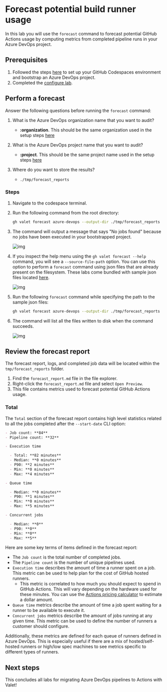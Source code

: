 # Forecast potential build runner usage

In this lab you will use the `forecast` command to forecast potential GitHub Actions usage by computing metrics from completed pipeline runs in your Azure DevOps project.

## Prerequisites

1. Followed the steps [here](./readme.md#configure-your-codespace) to set up your GitHub Codespaces environment and bootstrap an Azure DevOps project.
2. Completed the [configure lab](./1-configure-lab.md#configuring-credentials).

## Perform a forecast

Answer the following questions before running the `forecast` command:

1. What is the Azure DevOps organization name that you want to audit?
    - __:organization__. This should be the same organization used in the setup steps [here](./readme.md#bootstrap-your-azure-devops-organization)

2. What is the Azure DevOps project name that you want to audit?
    - __:project__. This should be the same project name used in the setup steps [here](./readme.md#bootstrap-your-azure-devops-organization)

3. Where do you want to store the results?
    - `./tmp/forecast_reports`

### Steps

1. Navigate to the codespace terminal.
2. Run the following command from the root directory:

    ```bash
    gh valet forecast azure-devops --output-dir ./tmp/forecast_reports --azure-devops-project :project
    ```

3. The command will output a message that says "No jobs found" because no jobs have been executed in your bootstrapped project.

    ![img](https://user-images.githubusercontent.com/18723510/187690315-6312088d-9888-4c55-9bbf-c6f2687fa547.png)

4. If you inspect the help menu using the `gh valet forecast --help` command, you will see a `--source-file-path` option. You can use this option to perform a `forecast` command using json files that are already present on the filesystem. These labs come bundled with sample json files located [here](./bootstrap/jobs.json).

    ![img](https://user-images.githubusercontent.com/18723510/187692843-623d4bdc-8970-4348-a632-73c8b00a40f8.png)

5. Run the following `forecast` command while specifying the path to the sample json files:

    ```bash
    gh valet forecast azure-devops --output-dir ./tmp/forecast_reports --source-file-path azure_devops/bootstrap/jobs.json
    ```

6. The command will list all the files written to disk when the command succeeds.

    ![img](https://user-images.githubusercontent.com/18723510/187694590-9121b997-0c89-4984-bbf2-84f3df2ed882.png)

## Review the forecast report

The forecast report, logs, and completed job data will be located within the `tmp/forecast_reports` folder.

1. Find the `forecast_report.md` file in the file explorer.
2. Right-click the `forecast_report.md` file and select `Open Preview`.
3. This file contains metrics used to forecast potential GitHub Actions usage.

### Total

The `Total` section of the forecast report contains high level statistics related to all the jobs completed after the `--start-date` CLI option:

```md
- Job count: **84**
- Pipeline count: **32**

- Execution time

  - Total: **82 minutes**
  - Median: **0 minutes**
  - P90: **2 minutes**
  - Min: **0 minutes**
  - Max: **4 minutes**

- Queue time

  - Median: **0 minutes**
  - P90: **1 minutes**
  - Min: **0 minutes**
  - Max: **5 minutes**

- Concurrent jobs

  - Median: **0**
  - P90: **0**
  - Min: **0**
  - Max: **5**
```

Here are some key terms of items defined in the forecast report:

- The `Job count` is the total number of completed jobs.
- The `Pipeline count` is the number of unique pipelines used.
- `Execution time` describes the amount of time a runner spent on a job. This metric can be used to help plan for the cost of GitHub hosted runners.
  - This metric is correlated to how much you should expect to spend in GitHub Actions. This will vary depending on the hardware used for these minutes. You can use the [Actions pricing calculator](https://github.com/pricing/calculator) to estimate a dollar amount.
- `Queue time` metrics describe the amount of time a job spent waiting for a runner to be available to execute it.
- `Concurrent jobs` metrics describe the amount of jobs running at any given time. This metric can be used to define the number of runners a customer should configure.

Additionally, these metrics are defined for each queue of runners defined in Azure DevOps. This is especially useful if there are a mix of hosted/self-hosted runners or high/low spec machines to see metrics specific to different types of runners.

## Next steps

This concludes all labs for migrating Azure DevOps pipelines to Actions with Valet!
